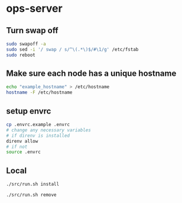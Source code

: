 # ops-server

## Turn swap off

```bash
sudo swapoff -a 
sudo sed -i '/ swap / s/^\(.*\)$/#\1/g' /etc/fstab
sudo reboot
```

## Make sure each node has a unique hostname 

```bash
echo "example_hostname" > /etc/hostname
hostname -F /etc/hostname
```

## setup envrc

```bash
cp .envrc.example .envrc
# change any necessary variables
# if direnv is installed
direnv allow
# if not
source .envrc
```

## Local

```bash
./src/run.sh install
```

```bash
./src/run.sh remove
```